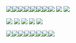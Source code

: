 ![](https://i.imgur.com/vw3SpXg.gif)![](https://i.imgur.com/JgCIrmJ.gif)![](https://i.imgur.com/xRbc5oF.gif)![](https://y2k.neocities.org/buttons/drpepper.gif)![](https://y2k.neocities.org/buttons/ieisevil.gif)![](https://i.imgur.com/ugksSvp.gif)![](https://y2k.neocities.org/buttons/tumblr_static_dmk8gragng0sk48swcwsw0gw.gif)![](https://y2k.neocities.org/buttons/tumblr_o5c0geLD9X1tcu68no1_100.gif)
![](https://i.ibb.co/1G7fg7L/56-1.png) ![](https://i.imgur.com/tb87eeB.gif)

![](https://mikejima.crd.co/assets/images/gallery09/1dadb796.gif?v=05e9d6fa) ![](https://64.media.tumblr.com/9f13b21c97e084ad64bea1367b8bb3d2/b4f54c7f92bc9f3b-bb/s250x400/817bdd016480daec13700e86508b73972d17fa5f.gifv) ![](https://64.media.tumblr.com/fcdb1d791e2b0fa67cc61479b06932f4/6f1804d74e3a3f2b-a1/s250x400/7d4a0f630c9dfbb1e1bdfee207a68139fa85a75f.gifv) ![](https://i.imgur.com/vjW02Hv.gif)
![](https://i.ibb.co/FYX3mzs/2daaadd5-3361-4208-af97-c4b48e7ba52c.jpg)

![](https://i.imgur.com/CBLYVzW.png)![](https://i.imgur.com/u8rShXj.png)![](https://i.imgur.com/8D809rV.png)![](https://i.imgur.com/ALRp9Gn.png)![](https://i.imgur.com/beNMLM0.gif)![](https://mikejima.crd.co/assets/images/gallery14/17c3deb5.png?v=05e9d6fa)![](https://mikejima.crd.co/assets/images/gallery14/dc590370.png?v=05e9d6fa)![](https://i.imgur.com/e8FxJgK.gif)
